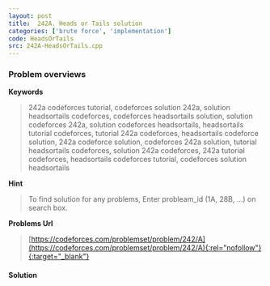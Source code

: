 ```yaml
---
layout: post
title:  242A. Heads or Tails solution
categories: ['brute force', 'implementation']
code: HeadsOrTails
src: 242A-HeadsOrTails.cpp
---
```

### **Problem overviews**

**Keywords**
> 242a codeforces tutorial, codeforces solution 242a, solution headsortails codeforces, codeforces headsortails solution, solution codeforces 242a, solution codeforces headsortails, headsortails tutorial codeforces, tutorial 242a codeforces, headsortails codeforce solution, 242a codeforce solution, codeforces 242a solution, tutorial headsortails codeforces, solution 242a codeforces, 242a tutorial codeforces, headsortails codeforces tutorial, codeforces solution headsortails

**Hint**
> To find solution for any problems, Enter probleam_id (1A, 28B, ...) on search box. 

**Problems Url**
> [https://codeforces.com/problemset/problem/242/A](https://codeforces.com/problemset/problem/242/A){:rel="nofollow"}{:target="_blank"}

#### **Solution**



